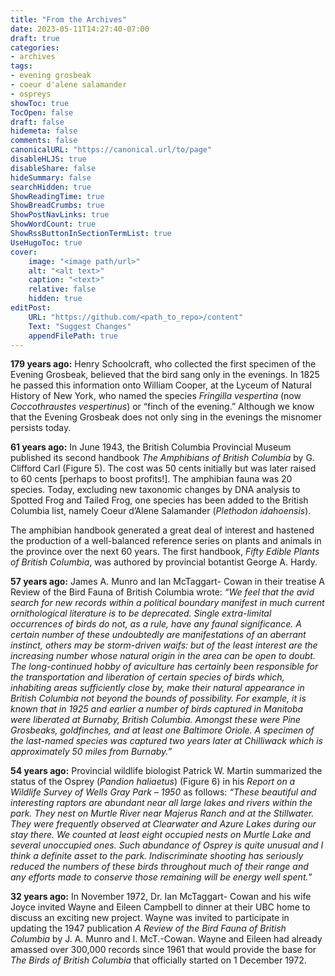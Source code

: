 ```yaml
---
title: "From the Archives"
date: 2023-05-11T14:27:40-07:00
draft: true
categories:
- archives
tags:
- evening grosbeak
- coeur d'alene salamander
- ospreys
showToc: true
TocOpen: false
draft: false
hidemeta: false
comments: false
canonicalURL: "https://canonical.url/to/page"
disableHLJS: true 
disableShare: false
hideSummary: false
searchHidden: true
ShowReadingTime: true
ShowBreadCrumbs: true
ShowPostNavLinks: true
ShowWordCount: true
ShowRssButtonInSectionTermList: true
UseHugoToc: true
cover:
    image: "<image path/url>" 
    alt: "<alt text>" 
    caption: "<text>" 
    relative: false
    hidden: true
editPost:
    URL: "https://github.com/<path_to_repo>/content"
    Text: "Suggest Changes" 
    appendFilePath: true 
---
```


**179 years ago:** Henry Schoolcraft, who collected the first specimen of the Evening Grosbeak, believed that the bird sang only in the evenings. In 1825 he passed this information onto William Cooper, at the Lyceum of Natural History of New York, who named the species *Fringilla vespertina* (now *Coccothraustes vespertinus*) or “finch of the evening.” Although we know that the Evening Grosbeak does not only sing in the evenings the misnomer persists today. 

**61 years ago:** In June 1943, the British Columbia Provincial Museum published its second handbook *The Amphibians of British Columbia* by G. Clifford Carl (Figure 5). The cost was 50 cents initially but was later raised to 60 cents [perhaps to boost profits!]. The amphibian fauna was 20 species. Today, excluding new taxonomic changes by DNA analysis to Spotted Frog and Tailed Frog, one species has been added to the British Columbia list, namely Coeur d’Alene Salamander (*Plethodon idahoensis*). 

The amphibian handbook generated a great deal of interest and hastened the production of a well-balanced reference series on plants and animals in the province over the next 60 years. The first handbook, *Fifty Edible Plants of British Columbia*, was authored by provincial botantist George A. Hardy. 

**57 years ago:** James A. Munro and Ian McTaggart- Cowan in their treatise A Review of the Bird Fauna of British Columbia wrote: *“We feel that the avid search for new records within a political boundary manifest in much current ornithological literature is to be deprecated. Single extra-limital occurrences of birds do not, as a rule, have any faunal significance. A certain number of these undoubtedly are manifestations of an aberrant instinct, others may be storm-driven waifs: but of the least interest are the increasing number whose natural origin in the area can be open to doubt. The long-continued hobby of aviculture has certainly been responsible for the transportation and liberation of certain species of birds which, inhabiting areas sufficiently close by, make their natural appearance in British Columbia not beyond the bounds of possibility. For example, it is known that in 1925 and earlier a number of birds captured in Manitoba were liberated at Burnaby, British Columbia. Amongst these were Pine Grosbeaks, goldfinches, and at least one Baltimore Oriole. A specimen of the last-named species was captured two years later at Chilliwack which is approximately 50 miles from Burnaby.”* 

**54 years ago:** Provincial wildlife biologist Patrick W. Martin summarized the status of the Osprey (*Pandion haliaetus*) (Figure 6) in his *Report on a Wildlife Survey of Wells Gray Park – 1950* as follows: *“These beautiful and interesting raptors are abundant near all large lakes and rivers within the park. They nest on Murtle River near Majerus Ranch and at the Stillwater. They were frequently observed at Clearwater and Azure Lakes during our stay there. We counted at least eight occupied nests on Murtle Lake and several unoccupied ones. Such abundance of Osprey is quite unusual and I think a definite asset to the park. Indiscriminate shooting has seriously reduced the numbers of these birds throughout much of their range and any efforts made to conserve those remaining will be energy well spent.”* 

**32 years ago:** In November 1972, Dr. Ian McTaggart- Cowan and his wife Joyce invited Wayne and Eileen Campbell to dinner at their UBC home to discuss an exciting new project. Wayne was invited to participate in updating the 1947 publication *A Review of the Bird Fauna of British Columbia* by J. A. Munro and I. McT.-Cowan. Wayne and Eileen had already amassed over 300,000 records since 1961 that would provide the base for *The Birds of British Columbia* that officially started on 1 December 1972.